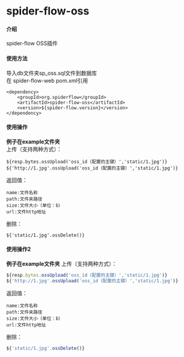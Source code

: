 # spider-flow-oss

#### 介绍
spider-flow OSS插件

#### 使用方法
导入db文件夹sp_oss.sql文件到数据库  
在 spider-flow-web pom.xml引用  

```
<dependency>
 	<groupId>org.spiderflow</groupId>
 	<artifactId>spider-flow-oss</artifactId>
 	<version>${spider-flow.version}</version>
</dependency>
```


#### 使用操作
 **例子在example文件夹**   
上传（支持两种方式）：  
```
${resp.bytes.ossUpload('oss_id（配置的主键）','static/1.jpg')}  
${'http://1.jpg'.ossUpload('oss_id（配置的主键）','static/1.jpg')}  
```
返回值：  

```
name:文件名称  
path:文件夹路径  
size:文件大小（单位：b）  
url:文件http地址  
```

删除：  

```
${'static/1.jpg'.ossDelete()}
```
#### 使用操作2

**例子在example文件夹**
上传（支持两种方式）：

```javascript
${resp.bytes.ossUpload('oss_id（配置的主键）','static/1.jpg')}  
${'http://1.jpg'.ossUpload('oss_id（配置的主键）','static/1.jpg')}  
```

返回值：

```text
name:文件名称  
path:文件夹路径  
size:文件大小（单位：b）  
url:文件http地址  
```

删除：

```javascript
${'static/1.jpg'.ossDelete()}
```
